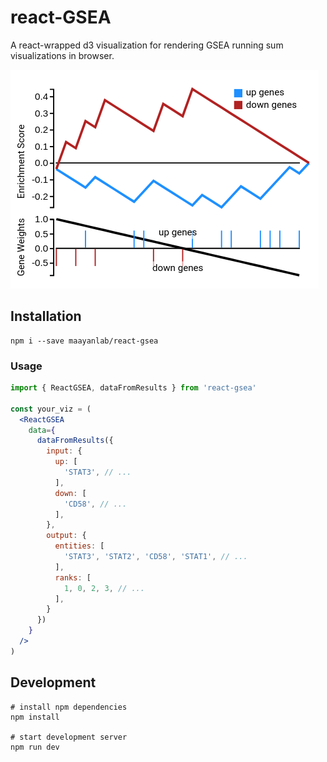 # react-GSEA

A react-wrapped d3 visualization for rendering GSEA running sum visualizations in browser.

![Screenshot](./screenshot.png)

## Installation
```
npm i --save maayanlab/react-gsea
```

### Usage
```jsx
import { ReactGSEA, dataFromResults } from 'react-gsea'

const your_viz = (
  <ReactGSEA
    data={
      dataFromResults({
        input: {
          up: [
            'STAT3', // ...
          ],
          down: [
            'CD58', // ...
          ],
        },
        output: {
          entities: [
            'STAT3', 'STAT2', 'CD58', 'STAT1', // ...
          ],
          ranks: [
            1, 0, 2, 3, // ...
          ],
        }
      })
    }
  />
)
```

## Development
```
# install npm dependencies
npm install

# start development server
npm run dev
```
